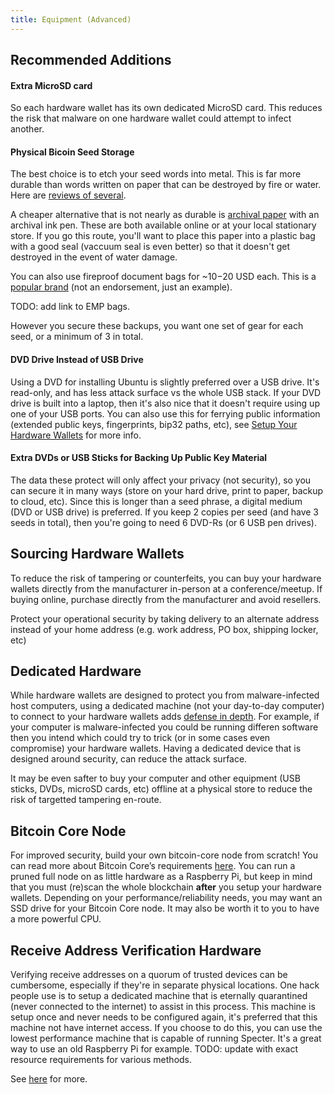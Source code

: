 ```yaml
---
title: Equipment (Advanced)
---
```


## Recommended Additions

#### Extra MicroSD card
So each hardware wallet has its own dedicated MicroSD card.
This reduces the risk that malware on one hardware wallet could attempt to infect another.

#### Physical Bicoin Seed Storage
The best choice is to etch your seed words into metal.
This is far more durable than words written on paper that can be destroyed by fire or water.
Here are [reviews of several](https://blog.lopp.net/metal-bitcoin-seed-storage-stress-test-round-iii/).

A cheaper alternative that is not nearly as durable is [archival paper](https://en.wikipedia.org/wiki/Acid-free_paper#Archival_paper) with an archival ink pen.
These are both available online or at your local stationary store.
If you go this route, you'll want to place this paper into a plastic bag with a good seal (vaccuum seal is even better) so that it doesn't get destroyed in the event of water damage.

You can also use fireproof document bags for ~$10-$20 USD each.
This is a [popular brand](https://www.amazon.com/JUNDUN-Fireproof-Document-Waterproof-Resistant/dp/B07P2WB48X/) (not an endorsement, just an example).

TODO: add link to EMP bags.

However you secure these backups, you want one set of gear for each seed, or a minimum of 3 in total.

#### DVD Drive Instead of USB Drive
Using a DVD for installing Ubuntu is slightly preferred over a USB drive.
It's read-only, and has less attack surface vs the whole USB stack.
If your DVD drive is built into a laptop, then it's also nice that it doesn't require using up one of your USB ports.
You can also use this for ferrying public information (extended public keys, fingerprints, bip32 paths, etc), see [Setup Your Hardware Wallets](/setup-wallets) for more info.

#### Extra DVDs or USB Sticks for Backing Up Public Key Material
The data these protect will only affect your privacy (not security), so you can secure it in many ways (store on your hard drive, print to paper, backup to cloud, etc).
Since this is longer than a seed phrase, a digital medium (DVD or USB drive) is preferred.
If you keep 2 copies per seed (and have 3 seeds in total), then you're going to need 6 DVD-Rs (or 6 USB pen drives).

## Sourcing Hardware Wallets
To reduce the risk of tampering or counterfeits, you can buy your hardware wallets directly from the manufacturer in-person at a conference/meetup.
If buying online, purchase directly from the manufacturer and avoid resellers.

Protect your operational security by taking delivery to an alternate address instead of your home address (e.g. work address, PO box, shipping locker, etc)

## Dedicated Hardware
While hardware wallets are designed to protect you from malware-infected host computers, using a dedicated machine (not your day-to-day computer) to connect to your hardware wallets adds [defense in depth](https://en.wikipedia.org/wiki/Defense_in_depth_(computing)).
For example, if your computer is malware-infected you could be running differen software then you intend which could try to trick (or in some cases even compromise) your hardware wallets.
Having a dedicated device that is designed around security, can reduce the attack surface.

It may be even safter to buy your computer and other equipment (USB sticks, DVDs, microSD cards, etc) offline at a physical store to reduce the risk of targetted tampering en-route.

## Bitcoin Core Node
For improved security, build your own bitcoin-core node from scratch!
You can read more about Bitcoin Core’s requirements [here](https://bitcoin.org/en/bitcoin-core/features/requirements).
You can run a pruned full node on as little hardware as a Raspberry Pi, but keep in mind that you must (re)scan the whole blockchain **after** you setup your hardware wallets.
Depending on your performance/reliability needs, you may want an SSD drive for your Bitcoin Core node.
It may also be worth it to you to have a more powerful CPU.

## Receive Address Verification Hardware
Verifying receive addresses on a quorum of trusted devices can be cumbersome, especially if they're in separate physical locations.
One hack people use is to setup a dedicated machine that is eternally quarantined (never connected to the internet) to assist in this process.
This machine is setup once and never needs to be configured again, it's preferred that this machine not have internet access.
If you choose to do this, you can use the lowest performance machine that is capable of running Specter.
It's a great way to use an old Raspberry Pi for example.
TODO: update with exact resource requirements for various methods.

See [here](/verify-receive-advaned) for more.
